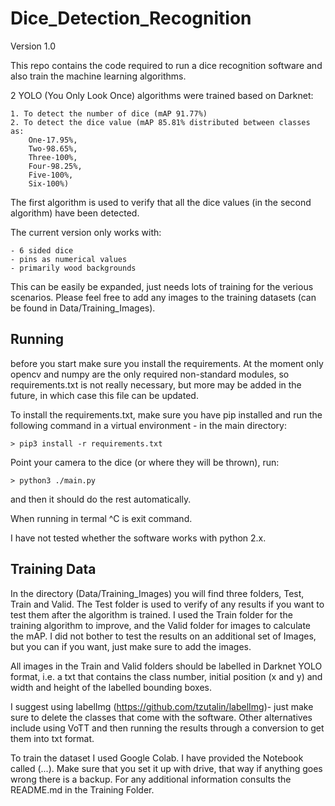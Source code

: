 # Dice_Detection_Recognition
 Version 1.0

 This repo contains the code required to run a dice recognition software and also train the machine learning algorithms.

 2 YOLO (You Only Look Once) algorithms were trained based on Darknet:

    1. To detect the number of dice (mAP 91.77%)
    2. To detect the dice value (mAP 85.81% distributed between classes as: 
        One-17.95%, 
        Two-98.65%, 
        Three-100%, 
        Four-98.25%, 
        Five-100%, 
        Six-100%)

 The first algorithm is used to verify that all the dice values (in the second algorithm) have been detected. 

 The current version only works with:

    - 6 sided dice
    - pins as numerical values
    - primarily wood backgrounds

This can be easily be expanded, just needs lots of training for the verious scenarios. 
Please feel free to add any images to the training datasets (can be found in Data/Training_Images). 

## Running
before you start make sure you install the requirements. At the moment only opencv and numpy are the only required non-standard modules, so requirements.txt is not really necessary, but more may be added in the future, in which case this file can be updated. 

To install the requirements.txt, make sure you have pip installed and run the following command in a virtual environment - in the main directory: 

    > pip3 install -r requirements.txt

Point your camera to the dice (or where they will be thrown), run: 

    > python3 ./main.py
and then it should do the rest automatically. 

When running in termal ^C is exit command. 

I have not tested whether the software works with python 2.x.

## Training Data
 In the directory (Data/Training_Images) you will find three folders, Test, Train and Valid. The Test folder is used to verify of any results if you want to test them after the algorithm is trained. I used the Train folder for the training algorithm to improve, and the Valid folder for images to calculate the mAP. I did not bother to test the results on an additional set of Images, but you can if you want, just make sure to add the images. 

 All images in the Train and Valid folders should be labelled in Darknet YOLO format, i.e. a txt that contains the class number, initial position (x and y) and width and height of the labelled bounding boxes. 

 I suggest using labelImg (https://github.com/tzutalin/labelImg)- just make sure to delete the classes that come with the software. Other alternatives include using VoTT and then running the results through a conversion to get them into txt format. 

 To train the dataset I used Google Colab. I have provided the Notebook called (...). Make sure that you set it up with drive, that way if anything goes wrong there is a backup. For any additional information consults the README.md in the Training Folder. 


 
